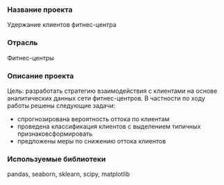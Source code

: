 ### Название проекта
Удержание клиентов фитнес-центра

### Отрасль
Фитнес-центры

### Описание проекта
Цель: разработать стратегию взаимодействия с клиентами на основе аналитических данных сети фитнес-центров.
В частности по ходу работы решены следующие задачи:
- спрогнозирована вероятность оттока по клиентам
- проведена классификация клиентов с выделением типичных признаковсформировать
- предложены меры по снижению оттока клиентов

### Используемые библиотеки
pandas, seaborn, sklearn, scipy, matplotlib


